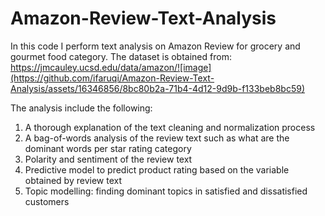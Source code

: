 # Amazon-Review-Text-Analysis

In this code I perform text analysis on Amazon Review for grocery and gourmet food category. The dataset is obtained from: https://jmcauley.ucsd.edu/data/amazon/![image](https://github.com/ifaruqi/Amazon-Review-Text-Analysis/assets/16346856/8bc80b2a-71b4-4d12-9d9b-f133beb8bc59)

The analysis include the following:
1. A thorough explanation of the text cleaning and normalization process
2. A bag-of-words analysis of the review text such as what are the dominant words per star rating category
3. Polarity and sentiment of the review text
4. Predictive model to predict product rating based on the variable obtained by review text
5. Topic modelling: finding dominant topics in satisfied and dissatisfied customers



